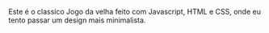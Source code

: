 Este é o classico Jogo da velha feito com Javascript, HTML e CSS, onde eu tento passar um design mais minimalista.
